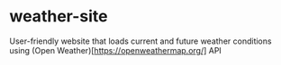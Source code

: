 # weather-site
User-friendly website that loads current and future weather conditions using (Open Weather)[https://openweathermap.org/] API
